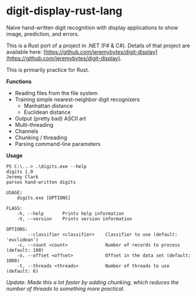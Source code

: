 # digit-display-rust-lang
Naive hand-written digit recognition with display applications to show image, prediction, and errors.  

This is a Rust port of a project in .NET (F# & C#). Details of that project are available here: [https://github.com/jeremybytes/digit-display](https://github.com/jeremybytes/digit-display).  

This is primarily practice for Rust.

**Functions**  
* Reading files from the file system
* Training simple nearest-neighbor digit recognizers
    * Manhattan distance
    * Euclidean distance
* Output (pretty bad) ASCII art
* Multi-threading
* Channels
* Chunking / threading
* Parsing command-line parameters

**Usage**
```
PS C:\...> .\digits.exe --help
digits 1.0
Jeremy Clark
parses hand-written digits

USAGE:
    digits.exe [OPTIONS]

FLAGS:
    -h, --help       Prints help information
    -V, --version    Prints version information

OPTIONS:
        --classifier <classifier>    Classifier to use (default: 'euclidean')
    -c, --count <count>              Number of records to process (default: 100)
    -o, --offset <offset>            Offset in the data set (default: 1000)
    -t, --threads <threads>          Number of threads to use (default: 6)
```

*Update: Made this a lot faster by adding chunking, which reduces the number of threads to something more practical.*